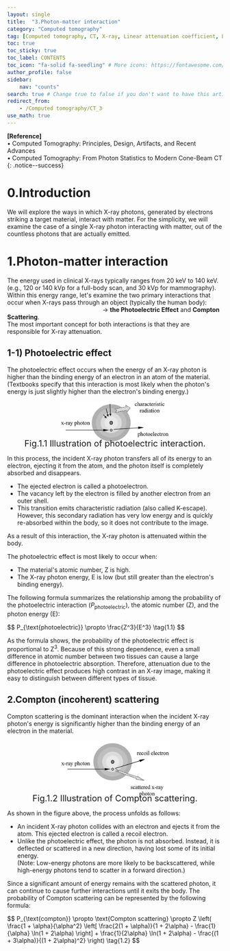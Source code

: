 ```yaml
---
layout: single
title:  "3.Photon-matter interaction"
category: "Computed tomography"
tag: [Computed tomography, CT, X-ray, Linear attenuation coefficient, LAC, Photoelectric, Compton scattering]
toc: true
toc_sticky: true
toc_label: CONTENTS
toc_icon: "fa-solid fa-seedling" # More icons: https://fontawesome.com/v6/search?ic=free
author_profile: false
sidebar:
    nav: "counts"
search: true # Change true to false if you don't want to have this article be searched 
redirect_from:
    - /Computed tomography/CT_3
use_math: true
---
```


**[Reference]** <br>
$\bullet$ Computed Tomography: Principles, Design, Artifacts, and Recent Advances <br>
$\bullet$ Computed Tomography: From Photon Statistics to Modern Cone-Beam CT
{: .notice--success}

# 0.Introduction
We will explore the ways in which X-ray photons, generated by electrons striking a target material, interact with matter.
For the simplicity, we will examine the case of a single X-ray photon interacting with matter, out of the countless photons that are actually emitted.

# 1.Photon-matter interaction
The energy used in clinical X-rays typically ranges from 20 keV to 140 keV. (e.g., 120 or 140 kVp for a full-body scan, and 30 kVp for mammography).
Within this energy range, let's examine the two primary interactions that occur when X-rays pass through an object (typically the human body):<br> 
$\qquad\qquad\qquad\qquad\qquad\qquad\qquad\rightarrow$ **the Photoelectric Effect** and **Compton Scattering**. <br>
The most important concept for both interactions is that they are responsible for X-ray attenuation.

## 1-1) Photoelectric effect
The photoelectric effect occurs when the energy of an X-ray photon is higher than the binding energy of an electron in an atom of the material. (Textbooks specify that this interaction is most likely when the photon's energy is just slightly higher than the electron's binding energy.)

<figure style="display: flex; flex-direction: column; align-items: center; margin-top: 0.5em; margin-bottom: 0.5em;">
  <img src="../images/2025-06-27-CT_3/img.png" alt="Illustration of photoelectric interaction" 
       style="width: 60%; height: auto;">
   <figcaption style="font-size: 20px; margin-top: -0.5em;">
   Fig.1.1 Illustration of photoelectric interaction.
   </figcaption>
</figure> 

In this process, the incident X-ray photon transfers all of its energy to an electron, ejecting it from the atom, and the photon itself is completely absorbed and disappears.


* The ejected electron is called a photoelectron.
* The vacancy left by the electron is filled by another electron from an outer shell.
* This transition emits characteristic radiation (also called K-escape). However, this secondary radiation has very low energy and is quickly re-absorbed within the body, so it does not contribute to the image.

As a result of this interaction, the X-ray photon is attenuated within the body.

The photoelectric effect is most likely to occur when:
* The material's atomic number, Z is high.
* The X-ray photon energy, E is low (but still greater than the electron's binding energy).

The following formula summarizes the relationship among the probability of the photoelectric interaction ($P_{\text{photoelectric}}$), the atomic number (Z), and the photon energy (E):<br>

<div class="math-box">
$$
P_{\text{photoelectric}} \propto \frac{Z^3}{E^3} \tag{1.1}
$$
</div>

As the formula shows, the probability of the photoelectric effect is proportional to Z$^3$. Because of this strong dependence, even a small difference in atomic number between two tissues can cause a large difference in photoelectric absorption. Therefore, attenuation due to the photoelectric effect produces high contrast in an X-ray image, making it easy to distinguish between different types of tissue.


## 2.Compton (incoherent) scattering
Compton scattering is the dominant interaction when the incident X-ray photon's energy is significantly higher than the binding energy of an electron in the material.

<figure style="display: flex; flex-direction: column; align-items: center; margin-top: 0.5em; margin-bottom: 0.5em;">
  <img src="../images/2025-06-27-CT_3/img-1751255880376-3.png" alt="Illustration of Compton scattering" 
       style="width: 60%; height: auto;">
   <figcaption style="font-size: 20px; margin-top: -0.5em;">
   Fig.1.2 Illustration of Compton scattering.
   </figcaption>
</figure> 

As shown in the figure above, the process unfolds as follows:
* An incident X-ray photon collides with an electron and ejects it from the atom. This ejected electron is called a recoil electron.
* Unlike the photoelectric effect, the photon is not absorbed. Instead, it is deflected or scattered in a new direction, having lost some of its initial energy.<br>(Note: Low-energy photons are more likely to be backscattered, while high-energy photons tend to scatter in a forward direction.)

Since a significant amount of energy remains with the scattered photon, it can continue to cause further interactions until it exits the body. The probability of Compton scattering can be represented by the following formula:

<div class="math-box">
$$
P_{\text{compton}} \propto \text{Compton scattering} \propto Z \left( \frac{1 + \alpha}{\alpha^2} \left[ \frac{2(1 + \alpha)}{1 + 2\alpha} - \frac{1}{\alpha} \ln(1 + 2\alpha) \right] + 
\frac{1}{2\alpha} \ln(1 + 2\alpha) - \frac{(1 + 3\alpha)}{(1 + 2\alpha)^2} \right) \tag{1.2}
$$
</div>


<!-- # 1.Number of photons, $N_0$
When we scan the object, X-ray and object are interact. Before we delve into these interactions, let's first establish the number of photons we are dealing with. The diagram below illustrates a basic X-ray tube and detector setup. 

<figure style="display: flex; flex-direction: column; align-items: center;">
  <img src="../images/2025_06_27_CT_3/img.png" alt="" 
       style="width: 60%; height: auto;">
   <figcaption style="font-size: 20px; margin-top: -0.5em;">
   Fig.1.1 Simple illustration of x-ray source and detector set.
   </figcaption>
</figure> 

Let's assume an X-ray tube operating at 120 kVp and 1 mA. A detector with a 1 mm$^2$ area, placed 1m away, detects $2.2 \times 10^6$ photons per second. We will define this as the total number of incident photons, $N_0$. -->
